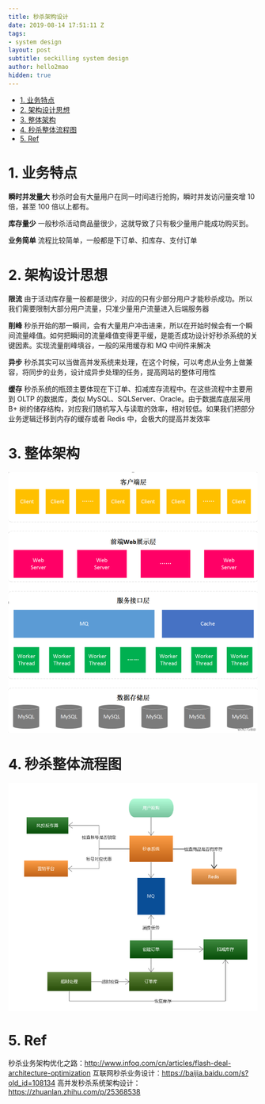 ```yaml
---
title: 秒杀架构设计
date: 2019-08-14 17:51:11 Z
tags:
- system design
layout: post
subtitle: seckilling system design
author: hello2mao
hidden: true
---
```


<!-- TOC -->

-   [1. 业务特点](#1-业务特点)
-   [2. 架构设计思想](#2-架构设计思想)
-   [3. 整体架构](#3-整体架构)
-   [4. 秒杀整体流程图](#4-秒杀整体流程图)
-   [5. Ref](#5-ref)

<!-- /TOC -->

# 1. 业务特点

**瞬时并发量大**
秒杀时会有大量用户在同一时间进行抢购，瞬时并发访问量突增 10 倍，甚至 100 倍以上都有。

**库存量少**
一般秒杀活动商品量很少，这就导致了只有极少量用户能成功购买到。

**业务简单**
流程比较简单，一般都是下订单、扣库存、支付订单

# 2. 架构设计思想

**限流**
由于活动库存量一般都是很少，对应的只有少部分用户才能秒杀成功。所以我们需要限制大部分用户流量，只准少量用户流量进入后端服务器

**削峰**
秒杀开始的那一瞬间，会有大量用户冲击进来，所以在开始时候会有一个瞬间流量峰值。如何把瞬间的流量峰值变得更平缓，是能否成功设计好秒杀系统的关键因素。实现流量削峰填谷，一般的采用缓存和 MQ 中间件来解决

**异步**
秒杀其实可以当做高并发系统来处理，在这个时候，可以考虑从业务上做兼容，将同步的业务，设计成异步处理的任务，提高网站的整体可用性

**缓存**
秒杀系统的瓶颈主要体现在下订单、扣减库存流程中。在这些流程中主要用到 OLTP 的数据库，类似 MySQL、SQLServer、Oracle。由于数据库底层采用 B+ 树的储存结构，对应我们随机写入与读取的效率，相对较低。如果我们把部分业务逻辑迁移到内存的缓存或者 Redis 中，会极大的提高并发效率

# 3. 整体架构

![ms-arch](/img/posts/ms-arch.png)

# 4. 秒杀整体流程图

![ms-flow.png](/img/posts/ms-flow.png)

# 5. Ref

秒杀业务架构优化之路：http://www.infoq.com/cn/articles/flash-deal-architecture-optimization
互联网秒杀业务设计：https://baijia.baidu.com/s?old_id=108134
高并发秒杀系统架构设计：https://zhuanlan.zhihu.com/p/25368538
